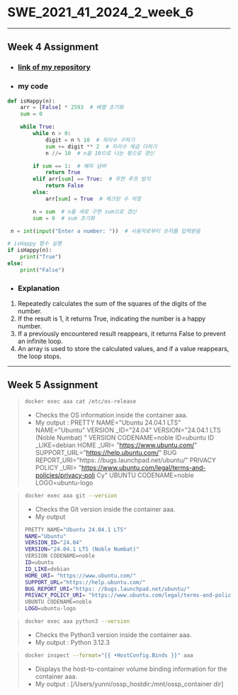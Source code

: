 # SWE_2021_41_2024_2_week_6

---

## Week 4 Assignment
* ### [link of my repository](https://github.com/yunnniverse/SWE_2021_41_2024_2_week_4)

* ### my code
```python
def isHappy(n):
    arr = [False] * 2593  # 배열 초기화
    sum = 0

    while True:
        while n > 0:
            digit = n % 10  # 자리수 구하기
            sum += digit ** 2  # 자리수 제곱 더하기
            n //= 10  # n을 10으로 나눈 몫으로 갱신

        if sum == 1:  # 해피 넘버
            return True
        elif arr[sum] == True:  # 무한 루프 방지
            return False
        else:
            arr[sum] = True  # 체크된 수 저장

        n = sum  # n을 새로 구한 sum으로 갱신
        sum = 0  # sum 초기화

 n = int(input("Enter a number: "))  # 사용자로부터 숫자를 입력받음

# isHappy 함수 실행
if isHappy(n):
    print("True")
else:
    print("False")
 ```
* ### Explanation
 1. Repeatedly calculates the sum of the squares of the digits of the number.
 2. If the result is 1, it returns True, indicating the number is a happy number.
 3. If a previously encountered result reappears, it returns False to prevent an infinite loop.
 4. An array is used to store the calculated values, and if a value reappears, the loop stops.

---

## Week 5 Assignment

> ```bash
> docker exec aaa cat /etc/os-release
> ```
> * Checks the OS information inside the container aaa.
> * My output : PRETTY NAME="Ubuntu 24.04.1 LTS"
NAME="Ubuntu"
VERSION
_ID="24.04"
VERSION="24.04.1 LTS (Noble Numbat) "
VERSION CODENAME=noble
ID=ubuntu
ID
_LIKE=debian
HOME
_URI= "https://www.ubuntu.com/"
SUPPORT_URL="https://help.ubuntu.com/"
BUG
REPORT_URI="https: //bugs.launchpad.net/ubuntu/"
PRIVACY
POLICY
_URI= "https://www.ubuntu.com/legal/terms-and-policies/privacy-poli
Cy"
UBUNTU CODENAME=noble
LOGO=ubuntu-logo

> ```bash
> docker exec aaa git --version
> ```
> * Checks the Git version inside the container aaa.
> * My output
> ```bash
> PRETTY NAME="Ubuntu 24.04.1 LTS"
> NAME="Ubuntu"
> VERSION_ID="24.04"
> VERSION="24.04.1 LTS (Noble Numbat)"
> VERSION CODENAME=noble
> ID=ubuntu
> ID_LIKE=debian
> HOME_URI= "https://www.ubuntu.com/"
> SUPPORT_URL="https://help.ubuntu.com/"
> BUG_REPORT_URI="https: //bugs.launchpad.net/ubuntu/"
> PRIVACY_POLICY_URI= "https://www.ubuntu.com/legal/terms-and-policies/privacy-poliCy"
> UBUNTU CODENAME=noble
> LOGO=ubuntu-logo
> ```

> ```bash
> docker exec aaa python3 --version
> ```
> * Checks the Python3 version inside the container aaa.
> * My output : Python 3.12.3

> ```bash
> docker inspect --format="{{ •HostConfig.Binds }}" aaa
> ```
> * Displays the host-to-container volume binding information for the container aaa.
> * My output : [/Users/yunni/ossp_hostdir:/mnt/ossp_container dir]

